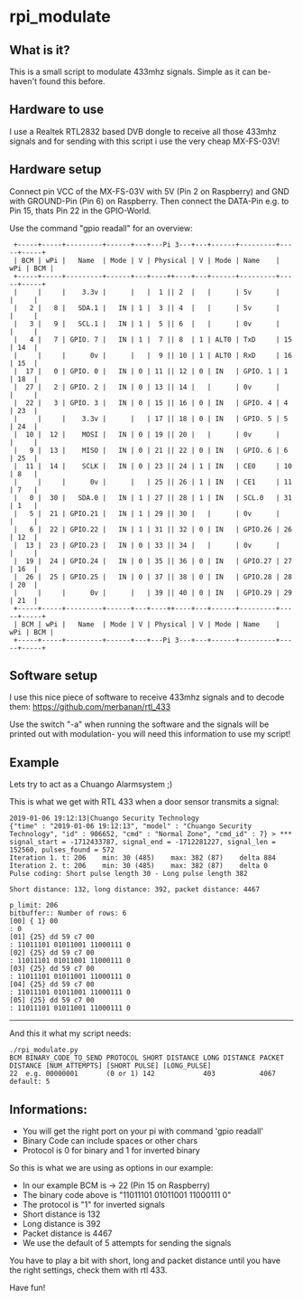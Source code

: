 # rpi_modulate

What is it?
-----------

This is a small script to modulate 433mhz signals. Simple as it can be- haven't found this before.

Hardware to use
---------------

I use a Realtek RTL2832 based DVB dongle to receive all those 433mhz signals and for sending with this script i use the very cheap MX-FS-03V!

Hardware setup
--------------

Connect pin VCC of the MX-FS-03V with 5V (Pin 2 on Raspberry) and GND with GROUND-Pin (Pin 6) on Raspberry. Then connect the DATA-Pin e.g. to Pin 15, thats
Pin 22 in the GPIO-World.

Use the command "gpio readall" for an overview:
```
 +-----+-----+---------+------+---+---Pi 3---+---+------+---------+-----+-----+
 | BCM | wPi |   Name  | Mode | V | Physical | V | Mode | Name    | wPi | BCM |
 +-----+-----+---------+------+---+----++----+---+------+---------+-----+-----+
 |     |     |    3.3v |      |   |  1 || 2  |   |      | 5v      |     |     |
 |   2 |   8 |   SDA.1 |   IN | 1 |  3 || 4  |   |      | 5v      |     |     |
 |   3 |   9 |   SCL.1 |   IN | 1 |  5 || 6  |   |      | 0v      |     |     |
 |   4 |   7 | GPIO. 7 |   IN | 1 |  7 || 8  | 1 | ALT0 | TxD     | 15  | 14  |
 |     |     |      0v |      |   |  9 || 10 | 1 | ALT0 | RxD     | 16  | 15  |
 |  17 |   0 | GPIO. 0 |   IN | 0 | 11 || 12 | 0 | IN   | GPIO. 1 | 1   | 18  |
 |  27 |   2 | GPIO. 2 |   IN | 0 | 13 || 14 |   |      | 0v      |     |     |
 |  22 |   3 | GPIO. 3 |   IN | 0 | 15 || 16 | 0 | IN   | GPIO. 4 | 4   | 23  |
 |     |     |    3.3v |      |   | 17 || 18 | 0 | IN   | GPIO. 5 | 5   | 24  |
 |  10 |  12 |    MOSI |   IN | 0 | 19 || 20 |   |      | 0v      |     |     |
 |   9 |  13 |    MISO |   IN | 0 | 21 || 22 | 0 | IN   | GPIO. 6 | 6   | 25  |
 |  11 |  14 |    SCLK |   IN | 0 | 23 || 24 | 1 | IN   | CE0     | 10  | 8   |
 |     |     |      0v |      |   | 25 || 26 | 1 | IN   | CE1     | 11  | 7   |
 |   0 |  30 |   SDA.0 |   IN | 1 | 27 || 28 | 1 | IN   | SCL.0   | 31  | 1   |
 |   5 |  21 | GPIO.21 |   IN | 1 | 29 || 30 |   |      | 0v      |     |     |
 |   6 |  22 | GPIO.22 |   IN | 1 | 31 || 32 | 0 | IN   | GPIO.26 | 26  | 12  |
 |  13 |  23 | GPIO.23 |   IN | 0 | 33 || 34 |   |      | 0v      |     |     |
 |  19 |  24 | GPIO.24 |   IN | 0 | 35 || 36 | 0 | IN   | GPIO.27 | 27  | 16  |
 |  26 |  25 | GPIO.25 |   IN | 0 | 37 || 38 | 0 | IN   | GPIO.28 | 28  | 20  |
 |     |     |      0v |      |   | 39 || 40 | 0 | IN   | GPIO.29 | 29  | 21  |
 +-----+-----+---------+------+---+----++----+---+------+---------+-----+-----+
 | BCM | wPi |   Name  | Mode | V | Physical | V | Mode | Name    | wPi | BCM |
 +-----+-----+---------+------+---+---Pi 3---+---+------+---------+-----+-----+
```
Software setup
--------------

I use this nice piece of software to receive 433mhz signals and to decode them:
https://github.com/merbanan/rtl_433

Use the switch "-a" when running the software and the signals will be printed out with modulation- you will need this information to use my script!

Example
-------

Lets try to act as a Chuango Alarmsystem ;)

This is what we get with RTL 433 when a door sensor transmits a signal:

```
2019-01-06 19:12:13|Chuango Security Technology
{"time" : "2019-01-06 19:12:13", "model" : "Chuango Security Technology", "id" : 906652, "cmd" : "Normal Zone", "cmd_id" : 7} > *** signal_start = -1712433787, signal_end = -1712281227, signal_len = 152560, pulses_found = 572
Iteration 1. t: 206    min: 30 (485)    max: 382 (87)    delta 884
Iteration 2. t: 206    min: 30 (485)    max: 382 (87)    delta 0
Pulse coding: Short pulse length 30 - Long pulse length 382

Short distance: 132, long distance: 392, packet distance: 4467

p_limit: 206
bitbuffer:: Number of rows: 6
[00] { 1} 00                                                                                                                   : 0
[01] {25} dd 59 c7 00                                                                                                          : 11011101 01011001 11000111 0
[02] {25} dd 59 c7 00                                                                                                          : 11011101 01011001 11000111 0
[03] {25} dd 59 c7 00                                                                                                          : 11011101 01011001 11000111 0
[04] {25} dd 59 c7 00                                                                                                          : 11011101 01011001 11000111 0
[05] {25} dd 59 c7 00                                                                                                          : 11011101 01011001 11000111 0
```
-------------------------------------------------------------------------------------------------------------------------------

And this it what my script needs:

```
./rpi_modulate.py
BCM BINARY_CODE_TO_SEND PROTOCOL SHORT DISTANCE LONG DISTANCE PACKET DISTANCE [NUM_ATTEMPTS] [SHORT PULSE] [LONG_PULSE]
22  e.g. 00000001       (0 or 1) 142            403           4067            default: 5
```

Informations:
-------------
- You will get the right port on your pi with command 'gpio readall'
- Binary Code can include spaces or other chars
- Protocol is 0 for binary and 1 for inverted binary

So this is what we are using as options in our example:

* In our example BCM is -> 22 (Pin 15 on Raspberry)
* The binary code above is "11011101 01011001 11000111 0"
* The protocol is "1" for inverted signals
* Short distance is 132
* Long distance is 392
* Packet distance is 4467
* We use the default of 5 attempts for sending the signals

You have to play a bit with short, long and packet distance until you have the right settings, check them with rtl 433.

Have fun!
